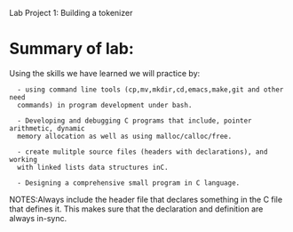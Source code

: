 Lab Project 1: Building a tokenizer

# Summary of lab:

Using the skills we have learned we will practice by:

      - using command line tools (cp,mv,mkdir,cd,emacs,make,git and other need
      commands) in program development under bash.

      - Developing and debugging C programs that include, pointer arithmetic, dynamic
      memory allocation as well as using malloc/calloc/free.

      - create mulitple source files (headers with declarations), and working
      with linked lists data structures inC.

      - Designing a comprehensive small program in C language.

NOTES:Always include the header file that declares something in the C file
that defines it. This makes sure that the declaration and definition are always in-sync.


